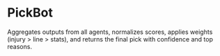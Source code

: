 # PickBot
Aggregates outputs from all agents, normalizes scores, applies weights (injury > line > stats), and returns the final pick with confidence and top reasons.

